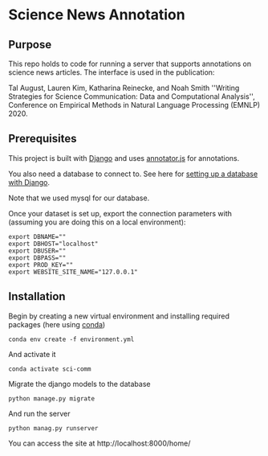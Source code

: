 # Science News Annotation

## Purpose
This repo holds to code for running a server that supports annotations on science news articles. The interface is used in the publication:

  Tal August, Lauren Kim, Katharina Reinecke, and Noah Smith ''Writing Strategies for Science Communication: Data and Computational Analysis'', Conference on Empirical Methods in Natural Language Processing (EMNLP) 2020.


## Prerequisites 
This project is built with [Django](https://www.djangoproject.com/) and uses [annotator.js](http://annotatorjs.org/) for annotations. 

You also need a database to connect to. See here for [setting up a database with Django](https://docs.djangoproject.com/en/3.1/ref/databases/).

Note that we used mysql for our database.

Once your dataset is set up, export the connection parameters with (assuming you are doing this on a local environment):

```
export DBNAME=""
export DBHOST="localhost" 
export DBUSER=""
export DBPASS=""
export PROD_KEY=""
export WEBSITE_SITE_NAME="127.0.0.1"
```



## Installation
Begin by creating a new virtual environment and installing required packages 
(here using [conda](https://docs.conda.io/projects/conda/en/latest/user-guide/tasks/manage-environments.html))

`conda env create -f environment.yml`

And activate it 

`conda activate sci-comm`


Migrate the django models to the database

`python manage.py migrate`

And run the server

`python manag.py runserver`

You can access the site at http://localhost:8000/home/



